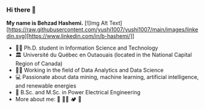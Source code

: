 ### Hi there 👋
**My name is Behzad Hashemi.**  [![Img Alt Text][https://raw.githubusercontent.com/yushi1007/yushi1007/main/images/linkedin.svg][https://www.linkedin.com/in/b-hashemi/]]
- :man_student: Ph.D. student in Information Science and Technology
- :classical_building: Université du Québec en Outaouais (located in the National Capital Region of Canada)
- :man_technologist: Working in the field of Data Analytics and Data Science
- :computer: Passionate about data mining, machine learning, artificial intelligence, and renewable energies
- :page_facing_up: B.Sc. and M.Sc. in Power Electrical Engineering
- More about me: :violin: :artist: :camping: :bicyclist:


